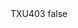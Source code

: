 <?xml version="1.0" encoding="UTF-8"?>
<CustomMetadata xmlns="http://soap.sforce.com/2006/04/metadata">
    <label>TXU403</label>
    <protected>false</protected>
</CustomMetadata>

